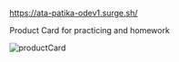 https://ata-patika-odev1.surge.sh/

Product Card for practicing and homework

![productCard](https://user-images.githubusercontent.com/71823597/143733340-46708f4d-ad7a-4377-a1c1-4df394122835.gif)